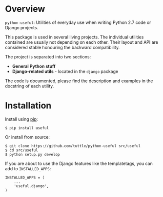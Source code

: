 Overview
===

`python-useful`: Utilities of everyday use when writing Python 2.7 code
or Django projects.

This package is used in several living projects. The individual utilities
contained are usually not depending on each other. Their layout and API
are considered stable honouring the backward compatibility.

The project is separated into two sections:

- **General Python stuff**
- **Django-related utils** - located in the `django` package

The code is documented, please find the description and examples
in the docstring of each utility.

Installation
===

Install using [pip](http://pip.readthedocs.org/en/latest/index.html):

```
$ pip install useful
```

Or install from source:

```
$ git clone https://github.com/tuttle/python-useful src/useful
$ cd src/useful
$ python setup.py develop
```

If you are about to use the Django features like the templatetags,
you can add to `INSTALLED_APPS`:

```
INSTALLED_APPS = (
    ...
    'useful.django',
)
```
